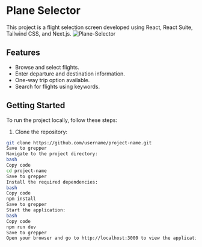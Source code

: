 # Plane Selector

This project is a flight selection screen developed using React, React Suite, Tailwind CSS, and Next.js.
![Plane-Selector](https://github.com/ilkaymb/Plane-Selector/assets/73322500/0de1c425-e1e7-4577-8910-651807255a3a)

## Features

- Browse and select flights.
- Enter departure and destination information.
- One-way trip option available.
- Search for flights using keywords.

## Getting Started

To run the project locally, follow these steps:

1. Clone the repository:

```bash
git clone https://github.com/username/project-name.git
Save to grepper
Navigate to the project directory:
bash
Copy code
cd project-name
Save to grepper
Install the required dependencies:
bash
Copy code
npm install
Save to grepper
Start the application:
bash
Copy code
npm run dev
Save to grepper
Open your browser and go to http://localhost:3000 to view the application.
